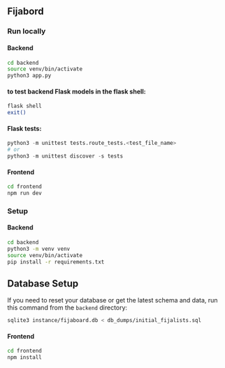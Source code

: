 ## Fijabord 


### Run locally

#### Backend

```zsh
cd backend
source venv/bin/activate
python3 app.py
```

#### to test backend Flask models in the flask shell:

``` zsh
flask shell
exit()
```

#### Flask tests:
``` python
python3 -m unittest tests.route_tests.<test_file_name>
# or
python3 -m unittest discover -s tests
```

#### Frontend
```zsh
cd frontend
npm run dev
```

### Setup

#### Backend

```zsh
cd backend
python3 -m venv venv
source venv/bin/activate
pip install -r requirements.txt
```
## Database Setup

If you need to reset your database or get the latest schema and data, run this command from the `backend` directory:

```bash
sqlite3 instance/fijaboard.db < db_dumps/initial_fijalists.sql
``` 

#### Frontend

```zsh
cd frontend
npm install
```